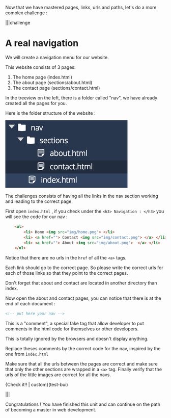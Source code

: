 Now that we have mastered pages, links, urls and paths, let's do a more complex challenge :

|||challenge

# A real navigation

We will create a navigation menu for our website.

This website consists of 3 pages:
1. The home page (index.html)
2. The about page (sections/about.html)
3. The contact page (sections/contact.html)

In the treeview on the left, there is a folder called "nav", we have already created all the pages for you.

Here is the folder structure of the website :

![](.guides/img/nav_structure.png)

The challenges consists of having all the links in the nav section working and leading to the correct page. 

First open `index.html` , if you check under the `<h3> Navigation : </h3>` you will see the code for our nav :

```html
    <ul>
        <li> Home <img src="img/home.png"> </li>
        <li> <a href=""> Contact <img src="img/contact.png"> </a> </li>
        <li> <a href=""> About <img src="img/about.png">  </a> </li>
    </ul>
```

Notice that there are no urls in the `href` of all the `<a>` tags.

Each link should go to the correct page. So please write the correct urls for each of those links so that they point to the correct pages.

Don't forget that about and contact are located in another directory than index.

Now open the about and contact pages, you can notice that there is at the end of each document :
```html
<!-- put here your nav -->
```

This is a "comment", a special fake tag that allow developer to put comments in the html code for themselves or other developers. 

This is totally ignored by the browsers and doesn't display anything.

Replace theses comments by the correct code for the nav, inspired by the one from `index.html`

Make sure that all the urls between the pages are correct and make sure that only the other sections are wrapped in a `<a>` tag. Finally verify that the urls of the little images are correct for all the navs.


{Check it!! | custom}(test-bui)

|||


Congratulations ! You have finished this unit and can continue on the path of becoming a master in web development.


